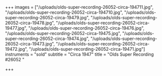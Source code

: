 +++
images = ["/uploads/olds-super-recording-26052-circa-194711.jpg", "/uploads/olds-super-recording-26052-circa-194710.jpg", "/uploads/olds-super-recording-26052-circa-19479.jpg", "/uploads/olds-super-recording-26052-circa-19478.jpg", "/uploads/olds-super-recording-26052-circa-19477.jpg", "/uploads/olds-super-recording-26052-circa-19476.jpg", "/uploads/olds-super-recording-26052-circa-19475.jpg", "/uploads/olds-super-recording-26052-circa-19474.jpg", "/uploads/olds-super-recording-26052-circa-19473.jpg", "/uploads/olds-super-recording-26052-circa-19472.jpg", "/uploads/olds-super-recording-26052-circa-19471.jpg"]
instruments = "sold"
subtitle = "Circa 1947"
title = "Olds Super Recording #26052 "

+++
